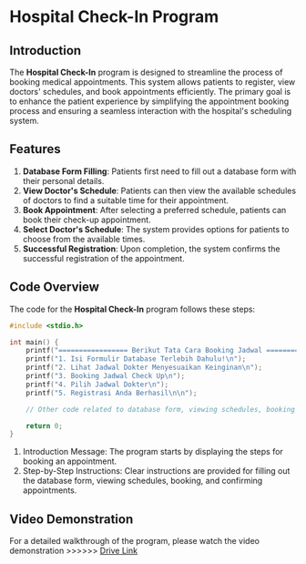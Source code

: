 # Hospital Check-In Program

## Introduction

The **Hospital Check-In** program is designed to streamline the process of booking medical appointments. This system allows patients to register, view doctors' schedules, and book appointments efficiently. The primary goal is to enhance the patient experience by simplifying the appointment booking process and ensuring a seamless interaction with the hospital's scheduling system.

## Features

1. **Database Form Filling**: Patients first need to fill out a database form with their personal details.
2. **View Doctor's Schedule**: Patients can then view the available schedules of doctors to find a suitable time for their appointment.
3. **Book Appointment**: After selecting a preferred schedule, patients can book their check-up appointment.
4. **Select Doctor's Schedule**: The system provides options for patients to choose from the available times.
5. **Successful Registration**: Upon completion, the system confirms the successful registration of the appointment.

## Code Overview

The code for the **Hospital Check-In** program follows these steps:

```c
#include <stdio.h>

int main() {
    printf("================= Berikut Tata Cara Booking Jadwal ==================\n\n");
    printf("1. Isi Formulir Database Terlebih Dahulu!\n");
    printf("2. Lihat Jadwal Dokter Menyesuaikan Keinginan\n");
    printf("3. Booking Jadwal Check Up\n");
    printf("4. Pilih Jadwal Dokter\n");
    printf("5. Registrasi Anda Berhasil\n\n");

    // Other code related to database form, viewing schedules, booking appointments, etc.

    return 0;
}
```
1. Introduction Message: The program starts by displaying the steps for booking an appointment.
2. Step-by-Step Instructions: Clear instructions are provided for filling out the database form, viewing schedules, booking, and confirming appointments.

## Video Demonstration
For a detailed walkthrough of the program, please watch the video demonstration >>>>>> [Drive Link](https://drive.google.com/drive/folders/1H2RmIyc9hjR4HwPyxpY2b-cIEKXyWCiF?usp=sharing) 
